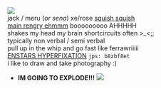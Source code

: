 ![](https://autism.crd.co/assets/images/gallery01/23c4664a_original.gif?v=aaa3f391)  
jack / meru (*or sena*) xe/rose [squish squish](https://github.com/ichikuu)  
[main rengry ehmmm](https://rentry.org/scenario_liar) booooooooo AHHHHH  
shakes my head my brain shortcircuits often >_<;;  
typically non verbal / semi verbal  
pull up in the whip and go fast like ferrawriiiii  
[ENSTARS HYPERFIXATION](https://enstars.link/@matenrou) `jps: b8zbf8et`  
i like to draw and take photography :)  
+ **IM GOING TO EXPLODE!!!** ![](https://cdn.discordapp.com/attachments/729124835296280689/1087785064059916319/image.png)  
